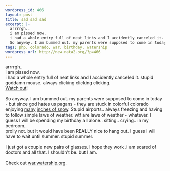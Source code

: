 ```yaml
--- 
wordpress_id: 466
layout: post
title: sad sad sad
excerpt: |-
  arrrrgh.. 
  i am pissed now. 
  i had a whole entry full of neat links and I accidently canceled it. stupid goddamn mouse. always clicking clicking clicking.Watch out!
  So anyway. I am bummed out. my parents were supposed to come in today - but since god hates us pagans - they are stuck in colorful colorado enjo...
tags: php, colorado, war, birthday, watership
wordpress_url: http://new.nata2.org/?p=466
---
```

arrrrgh.. <br/>
i am pissed now. <br/>
i had a whole entry full of neat links and I accidently canceled it. stupid goddamn mouse. always clicking clicking clicking.<br/><a href="http://www.rudefun.com/funpages/images/war1.jpg">Watch out</a>!<br/><br/>
So anyway. I am bummed out. my parents were supposed to come in today - but since god hates us pagans - they are stuck in colorful colorado enjoying <a href="http://www.trib.com/AP/wire_detail.php?wire_num=15871">many</a> <a href="http://www.upi.com/view.cfm?StoryID=20030319-105139-7420r">inches of snow</a>. Stupid airports.. always freezing and having to follow simple laws of weather. wtf are laws of weather - whatever. I guess I will be spending my birthday all alone.. sitting.. crying.. in my bedroom.. <br/>
prolly not. but it would have been REALLY nice to hang out. I guess I will have to wait until summer. stupid summer. <br/><br/>I just got a couple new pairs of glasses. I hope they work .i am scared of doctors and all that. I shouldn't be. but I am.<br/><br/>Check out <a href="http://war.watership.org:">war.watership.org</a>. 
